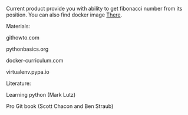 Current product provide you with ability to get fibonacci number from its position.
You can also find docker image [There](https://hub.docker.com/repository/docker/andry258852/fibonacci).



Materials:

githowto.com

pythonbasics.org

docker-curriculum.com

virtualenv.pypa.io



Literature:

Learning python (Mark Lutz)

Pro Git book (Scott Chacon and Ben Straub)
